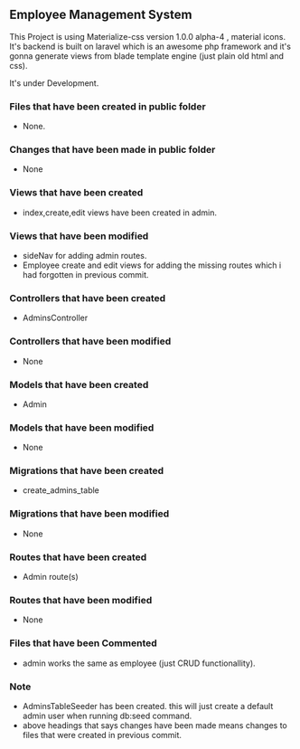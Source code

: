 ## Employee Management System
This Project is using Materialize-css version 1.0.0 alpha-4 , material icons. It's backend is built on laravel which is an awesome php framework and it's gonna generate views from blade template engine (just plain old html and css).

It's under Development.

### Files that have been created in public folder

- None.

### Changes that have been made in public folder

- None

### Views that have been created

- index,create,edit views have been created in admin.

### Views that have been modified

- sideNav for adding admin routes.
- Employee create and edit views for adding the missing routes which i had forgotten in previous commit. 

### Controllers that have been created

- AdminsController

### Controllers that have been modified

- None

### Models that have been created

- Admin

### Models that have been modified

- None

### Migrations that have been created

- create_admins_table

### Migrations that have been modified

- None

### Routes that have been created

- Admin route(s)

### Routes that have been modified

- None

### Files that have been Commented

- admin works the same as employee (just CRUD functionallity).

### Note

- AdminsTableSeeder has been created. this will just create a default admin user when running db:seed command.
- above headings that says changes have been made means changes to files that were created in previous commit.